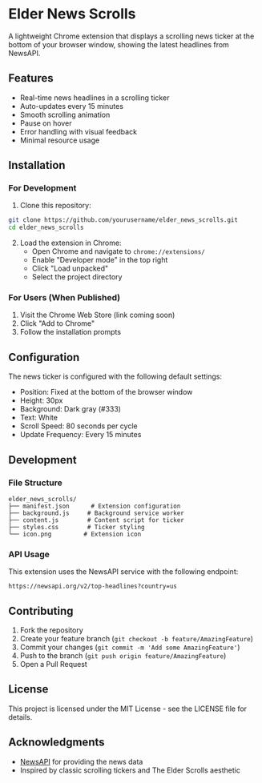 # Elder News Scrolls

A lightweight Chrome extension that displays a scrolling news ticker at the bottom of your browser window, showing the latest headlines from NewsAPI.

## Features

- Real-time news headlines in a scrolling ticker
- Auto-updates every 15 minutes
- Smooth scrolling animation
- Pause on hover
- Error handling with visual feedback
- Minimal resource usage

## Installation

### For Development

1. Clone this repository:
```bash
git clone https://github.com/yourusername/elder_news_scrolls.git
cd elder_news_scrolls
```

2. Load the extension in Chrome:
   - Open Chrome and navigate to `chrome://extensions/`
   - Enable "Developer mode" in the top right
   - Click "Load unpacked"
   - Select the project directory

### For Users (When Published)

1. Visit the Chrome Web Store (link coming soon)
2. Click "Add to Chrome"
3. Follow the installation prompts

## Configuration

The news ticker is configured with the following default settings:

- Position: Fixed at the bottom of the browser window
- Height: 30px
- Background: Dark gray (#333)
- Text: White
- Scroll Speed: 80 seconds per cycle
- Update Frequency: Every 15 minutes

## Development

### File Structure

```
elder_news_scrolls/
├── manifest.json      # Extension configuration
├── background.js     # Background service worker
├── content.js        # Content script for ticker
├── styles.css        # Ticker styling
└── icon.png         # Extension icon
```

### API Usage

This extension uses the NewsAPI service with the following endpoint:
```
https://newsapi.org/v2/top-headlines?country=us
```

## Contributing

1. Fork the repository
2. Create your feature branch (`git checkout -b feature/AmazingFeature`)
3. Commit your changes (`git commit -m 'Add some AmazingFeature'`)
4. Push to the branch (`git push origin feature/AmazingFeature`)
5. Open a Pull Request

## License

This project is licensed under the MIT License - see the LICENSE file for details.

## Acknowledgments

- [NewsAPI](https://newsapi.org/) for providing the news data
- Inspired by classic scrolling tickers and The Elder Scrolls aesthetic 